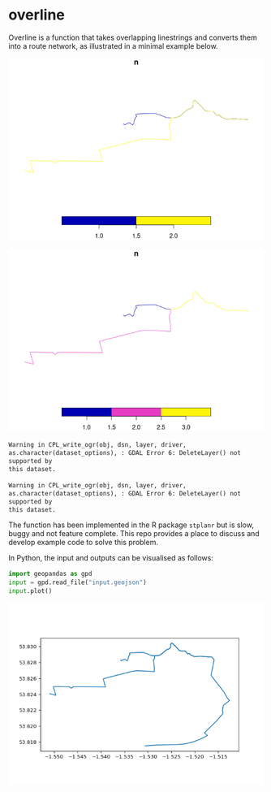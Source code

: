 
# overline

Overline is a function that takes overlapping linestrings and converts
them into a route network, as illustrated in a minimal example below.

![](README_files/figure-commonmark/unnamed-chunk-1-1.png)

![](README_files/figure-commonmark/unnamed-chunk-1-2.png)

    Warning in CPL_write_ogr(obj, dsn, layer, driver,
    as.character(dataset_options), : GDAL Error 6: DeleteLayer() not supported by
    this dataset.

    Warning in CPL_write_ogr(obj, dsn, layer, driver,
    as.character(dataset_options), : GDAL Error 6: DeleteLayer() not supported by
    this dataset.

The function has been implemented in the R package `stplanr` but is
slow, buggy and not feature complete. This repo provides a place to
discuss and develop example code to solve this problem.

In Python, the input and outputs can be visualised as follows:

``` python
import geopandas as gpd
input = gpd.read_file("input.geojson")
input.plot()
```

![](README_files/figure-commonmark/unnamed-chunk-2-1.png)
